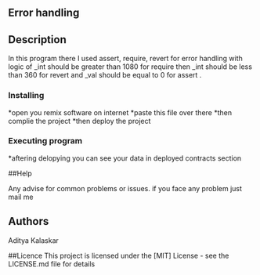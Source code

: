 ## Error handling

## Description
In this program there I used assert, require, revert for error handling with logic of _int should be greater than 1080 for require then _int should be less than 360 for revert and _val should be equal to 0 for assert .

### Installing

*open you remix software on internet 
*paste this file over there 
*then complie the project 
*then deploy the project 

### Executing program

*aftering delopying you can see your data in deployed contracts section

##Help

Any advise for common problems or issues.
if you face any problem just mail me

## Authors
Aditya Kalaskar 

##Licence
This project is licensed under the [MIT] License - see the LICENSE.md file for details
